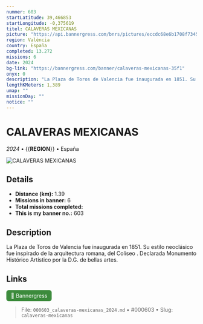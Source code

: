 ```yaml
---
nummer: 603
startLatitude: 39,466853
startLongitude: -0,375619
titel: CALAVERAS MEXICANAS
picture: "https://api.bannergress.com/bnrs/pictures/eccdc68e6b1708f73455329bc55f459c"
region: València
country: España
completed: 13.272
missions: 6
date: 2024
bg-link: "https://bannergress.com/banner/calaveras-mexicanas-35f1"
onyx: 0
description: "La Plaza de Toros de Valencia fue inaugurada en 1851. Su estilo neoclásico fue inspirado de la arquitectura romana, del Coliseo . Declarada Monumento Histórico Artístico por la D.G. de bellas artes."
lengthKMeters: 1,389
umap: ""
missionDay: ""
notice: ""
---
```

# CALAVERAS MEXICANAS

*2024* • {{__REGION__}} • España

![CALAVERAS MEXICANAS](https://api.bannergress.com/bnrs/pictures/eccdc68e6b1708f73455329bc55f459c)



## Details
- **Distance (km):** 1.39
- **Missions in banner:** 6
- **Total missions completed:** 
- **This is my banner no.:** 603



## Description
La Plaza de Toros de Valencia fue inaugurada en 1851. Su estilo neoclásico fue inspirado de la arquitectura romana, del Coliseo . Declarada Monumento Histórico Artístico por la D.G. de bellas artes.



## Links
<a href="https://bannergress.com/banner/calaveras-mexicanas-35f1" target="_blank" style="display:inline-block;margin-right:8px;padding:6px 12px;background:#3c8b3c;color:#fff;text-decoration:none;border-radius:6px;">🔗 Bannergress</a>



> File: `000603_calaveras-mexicanas_2024.md` • #000603 • Slug: `calaveras-mexicanas`
